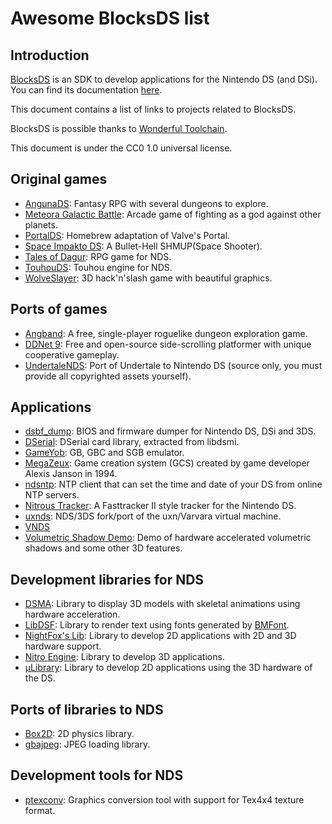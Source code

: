 # Awesome BlocksDS list

## Introduction

[BlocksDS](https://github.com/blocksds/sdk) is an SDK to develop applications
for the Nintendo DS (and DSi). You can find its documentation
[here](https://blocksds.github.io/docs/).

This document contains a list of links to projects related to BlocksDS.

BlocksDS is possible thanks to [Wonderful Toolchain](https://wonderful.asie.pl/).

This document is under the CC0 1.0 universal license.

## Original games

- [AngunaDS](https://github.com/asiekierka/angunads): Fantasy RPG with several
  dungeons to explore.
- [Meteora Galactic Battle](https://github.com/AntonioND/meteora): Arcade game
  of fighting as a god against other planets.
- [PortalDS](https://github.com/asiekierka/portalDS): Homebrew adaptation of
  Valve's Portal.
- [Space Impakto DS](https://github.com/AntonioND/SpaceImpakto-DS): A
  Bullet-Hell SHMUP(Space Shooter).
- [Tales of Dagur](https://github.com/AntonioND/talesofdagur): RPG game for NDS.
- [TouhouDS](https://github.com/asiekierka/TouhouDS): Touhou engine for NDS.
- [WolveSlayer](https://github.com/AntonioND/wolveslayer): 3D hack'n'slash game
  with beautiful graphics.

## Ports of games

- [Angband](https://github.com/angband/angband):  A free, single-player
  roguelike dungeon exploration game.
- [DDNet 9](https://github.com/headshot2017/ddnet-nds): Free and open-source
  side-scrolling platformer with unique cooperative gameplay.
- [UndertaleNDS](https://github.com/C3RV1/UndertaleNDS): Port of Undertale to
  Nintendo DS (source only, you must provide all copyrighted assets yourself).

## Applications

- [dsbf\_dump](https://github.com/DS-Homebrew/dsbf_dump): BIOS and firmware
  dumper for Nintendo DS, DSi and 3DS.
- [DSerial](https://github.com/asiekierka/dserial): DSerial card library,
  extracted from libdsmi.
- [GameYob](https://github.com/DS-Homebrew/GameYob): GB, GBC and SGB emulator.
- [MegaZeux](https://github.com/asiekierka/megazeux/tree/port-blocksds): Game
  creation system (GCS) created by game developer Alexis Janson in 1994.
- [ndsntp](https://github.com/IvanVeloz/ndsntp):  NTP client that can set the
  time and date of your DS from online NTP servers.
- [Nitrous Tracker](https://github.com/asiekierka/nitrotracker): A Fasttracker
  II style tracker for the Nintendo DS.
- [uxnds](https://github.com/asiekierka/uxnds): NDS/3DS fork/port of the
  uxn/Varvara virtual machine.
- [VNDS](https://github.com/asiekierka/vnds)
- [Volumetric Shadow Demo](https://github.com/AntonioND/volumetric_shadow_demo):
  Demo of hardware accelerated volumetric shadows and some other 3D features.

## Development libraries for NDS

- [DSMA](https://github.com/AntonioND/dsma-library): Library to display 3D
  models with skeletal animations using hardware acceleration.
- [LibDSF](https://github.com/AntonioND/libdsf): Library to render text using
  fonts generated by [BMFont](https://www.angelcode.com/products/bmfont).
- [NightFox's Lib](https://github.com/knightfox75/nds_nflib): Library to develop
  2D applications with 2D and 3D hardware support.
- [Nitro Engine](https://github.com/AntonioND/nitro-engine): Library to develop
  3D applications.
- [µLibrary](https://github.com/AntonioND/ulibrary): Library to develop 2D
  applications using the 3D hardware of the DS.

## Ports of libraries to NDS

- [Box2D](https://github.com/AntonioND/box2d_nds): 2D physics library.
- [gbajpeg](https://github.com/blocksds/gbajpeg): JPEG loading library.

## Development tools for NDS

- [ptexconv](https://github.com/blocksds/ptexconv): Graphics conversion tool
  with support for Tex4x4 texture format.
